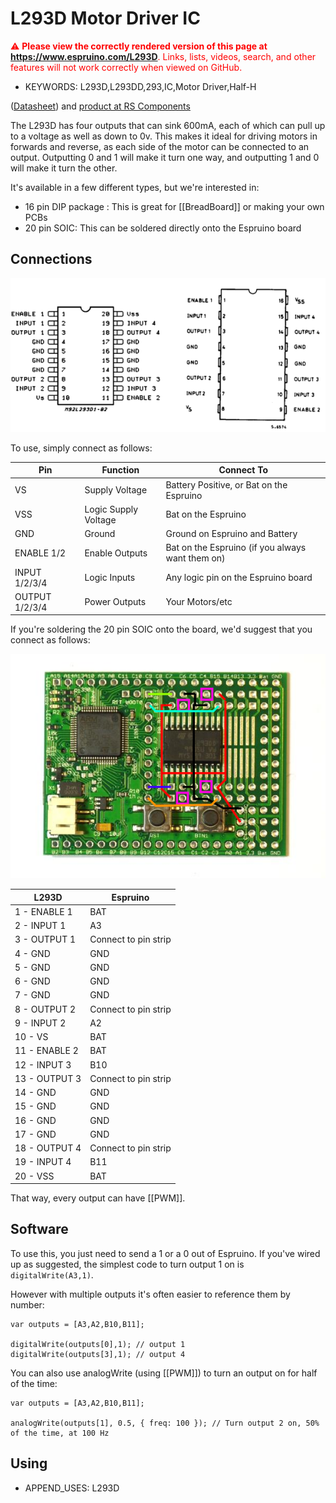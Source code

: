<!--- Copyright (c) 2013 Gordon Williams, Pur3 Ltd. See the file LICENSE for copying permission. -->
L293D Motor Driver IC
=====================

<span style="color:red">:warning: **Please view the correctly rendered version of this page at https://www.espruino.com/L293D**. Links, lists, videos, search, and other features will not work correctly when viewed on GitHub.</span>

* KEYWORDS: L293D,L293DD,293,IC,Motor Driver,Half-H

([Datasheet](/datasheets/L293D.pdf)) and [product at RS Components](http://uk.rs-online.com/web/p/motor-driver-ics/7140625/)

The L293D has four outputs that can sink 600mA, each of which can pull up to a voltage as well as down to 0v. This makes it ideal for driving motors in forwards and reverse, as each side of the motor can be connected to an output. Outputting 0 and 1 will make it turn one way, and outputting 1 and 0 will make it turn the other.

It's available in a few different types, but we're interested in:

* 16 pin DIP package : This is great for [[BreadBoard]] or making your own PCBs
* 20 pin SOIC: This can be soldered directly onto the Espruino board

Connections
---------

![L293D pinout](L293D/pinout.png)

To use, simply connect as follows:

| Pin | Function | Connect To |
|-----|----------|------------|
| VS  | Supply Voltage | Battery Positive, or Bat on the Espruino |
| VSS | Logic Supply Voltage | Bat on the Espruino |
| GND | Ground | Ground on Espruino and Battery |
| ENABLE 1/2 | Enable Outputs | Bat on the Espruino (if you always want them on) |
| INPUT 1/2/3/4 | Logic Inputs | Any logic pin on the Espruino board |
| OUTPUT 1/2/3/4 | Power Outputs | Your Motors/etc |

If you're soldering the 20 pin SOIC onto the board, we'd suggest that you connect as follows:

![L293D connections to Espruino](L293D/connections.png)

| L293D | Espruino |
|---------|----------|
| 1 - ENABLE 1 | BAT |
| 2 - INPUT 1  | A3 |
| 3 - OUTPUT 1  | Connect to pin strip |
| 4 - GND  | GND |
| 5 - GND  | GND |
| 6 - GND  | GND |
| 7 - GND  | GND |
| 8 - OUTPUT 2  | Connect to pin strip |
| 9 - INPUT 2  | A2 |
| 10 - VS  | BAT |
| 11 - ENABLE 2 | BAT |
| 12 - INPUT 3  | B10 |
| 13 - OUTPUT 3  | Connect to pin strip |
| 14 - GND  | GND |
| 15 - GND  | GND |
| 16 - GND  | GND |
| 17 - GND  | GND |
| 18 - OUTPUT 4  | Connect to pin strip |
| 19 - INPUT 4 | B11 |
| 20 - VSS  | BAT |

That way, every output can have [[PWM]].

Software
-------

To use this, you just need to send a 1 or a 0 out of Espruino. If you've wired up as suggested, the simplest code to turn output 1 on is `digitalWrite(A3,1)`.

However with multiple outputs it's often easier to reference them by number:

```
var outputs = [A3,A2,B10,B11];

digitalWrite(outputs[0],1); // output 1
digitalWrite(outputs[3],1); // output 4
```

You can also use analogWrite (using [[PWM]]) to turn an output on for half of the time:

```
var outputs = [A3,A2,B10,B11];

analogWrite(outputs[1], 0.5, { freq: 100 }); // Turn output 2 on, 50% of the time, at 100 Hz
```

Using 
-----

* APPEND_USES: L293D
